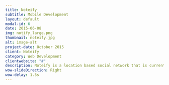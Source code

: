```yaml
---
title: Noteify
subtitle: Mobile Development
layout: default
modal-id: 6
date: 2015-06-08
img: notify_large.png
thumbnail: noteify.jpg
alt: image-alt
project-date: October 2015
client: Noteify
category: Web Development
clientwebsite: "#"
description: Noteify is a location based social network that is currently in the final stages of development. More details will be provided when the product available on the app store.
wow-slideDirection: Right
wow-delay: 1.5s
---
```

